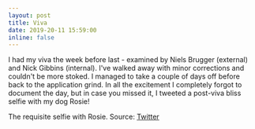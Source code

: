 ```yaml
---
layout: post
title: Viva
date: 2019-20-11 15:59:00
inline: false
---
```


I had my viva the week before last - examined by Niels Brugger (external) and Nick Gibbins (internal). I've walked away with minor corrections and couldn't be more stoked. I managed to take a couple of days off before back to the application grind. In all the excitement I completely forgot to document the day, but in case you missed it, I tweeted a post-viva bliss selfie with my dog Rosie!

<div class="img_row">
    <img class="col three left" src="{{ site.baseurl }}/assets/img/viva-bliss.png" alt="" title="Post-viva Bliss"/>
</div>
<div class="col three caption">
    The requisite selfie with Rosie. Source: <a href="https://twitter.com/jessogden/status/1192489038026100742">Twitter</a>
</div>
